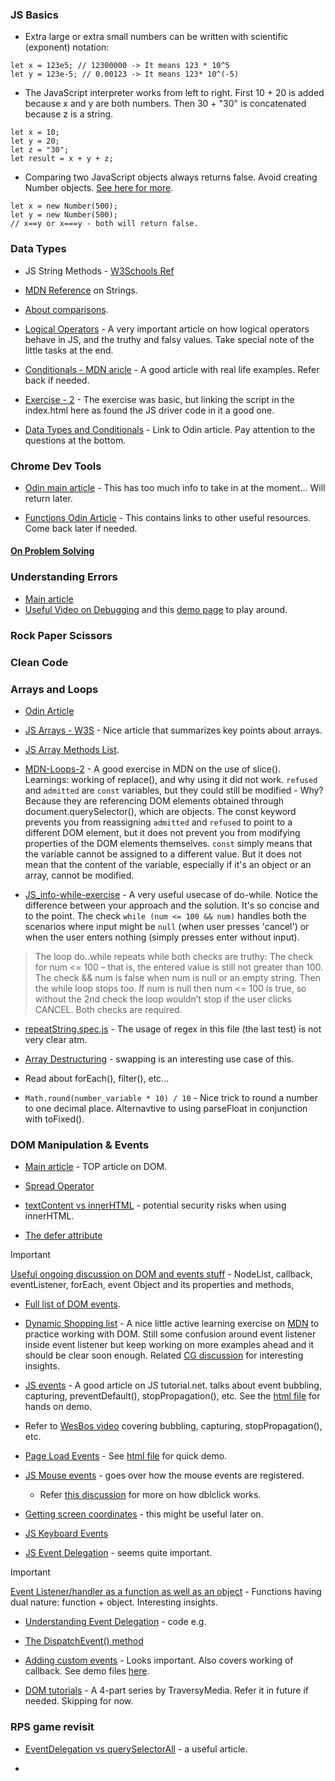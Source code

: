 ### JS Basics

- Extra large or extra small numbers can be written with scientific (exponent) notation:
```
let x = 123e5; // 12300000 -> It means 123 * 10^5
let y = 123e-5; // 0.00123 -> It means 123* 10^(-5)
```

- The JavaScript interpreter works from left to right. First 10 + 20 is added because x and y are both numbers. Then 30 + "30" is concatenated because z is a string.
```
let x = 10;
let y = 20;
let z = "30";
let result = x + y + z;
```

- Comparing two JavaScript objects always returns false. Avoid creating Number objects. [See here for more](https://chat.openai.com/c/bcecc6e1-05dc-4ec2-8d15-39da435481d1).
```
let x = new Number(500);
let y = new Number(500);
// x==y or x===y - both will return false.
```

### Data Types

- JS String Methods - [W3Schools Ref](https://www.w3schools.com/js/js_string_methods.asp)

- [MDN Reference](https://developer.mozilla.org/en-US/docs/Web/JavaScript/Reference/Global_Objects/String) on Strings.

- [About comparisons](https://javascript.info/comparison).

- [Logical Operators](https://javascript.info/logical-operators) - A very important article on how logical operators behave in JS, and the truthy and falsy values. Take special note of the little tasks at the end.

- [Conditionals - MDN aricle](https://developer.mozilla.org/en-US/docs/Learn/JavaScript/Building_blocks/conditionals) - A good article with real life examples. Refer back if needed.

- [Exercise - 2](https://replit.com/@vishvon/Exercise-2-data-types-and-conditionals#index.html) - The exercise was basic, but linking the script in the index.html here as found the JS driver code in it a good one.

- [Data Types and Conditionals](https://www.theodinproject.com/lessons/foundations-data-types-and-conditionals) - Link to Odin article. Pay attention to the questions at the bottom.


### Chrome Dev Tools

- [Odin main article](https://www.theodinproject.com/lessons/foundations-javascript-developer-tools) - This has too much info to take in at the moment... Will return later.

- [Functions Odin Article](https://www.theodinproject.com/lessons/foundations-function-basics) - This contains links to other useful resources. Come back later if needed.


#### [On Problem Solving](https://www.theodinproject.com/lessons/foundations-problem-solving)


### Understanding Errors

- [Main article]()
- [Useful Video on Debugging](https://www.youtube.com/watch?v=H0XScE08hy8) and this [demo page](https://googlechrome.github.io/devtools-samples/debug-js/get-started) to play around.


### Rock Paper Scissors


### Clean Code

### Arrays and Loops

- [Odin Article](https://www.theodinproject.com/lessons/foundations-arrays-and-loops)

- [JS Arrays - W3S](https://www.w3schools.com/js/js_arrays.asp) - Nice article that summarizes key points about arrays.

- [JS Array Methods List](https://www.w3schools.com/js/js_array_methods.asp).

- [MDN-Loops-2](https://github.com/vishpant76/odin-project-repo/blob/main/03-JS-Basics/Arrays-Loops/mdn-loops-2.js) - A good exercise in MDN on the use of slice(). Learnings: working of replace(), and why using it did not work. `refused` and `admitted` are `const` variables, but they could still be modified - Why? Because they are referencing DOM elements obtained through document.querySelector(), which are objects. The const keyword prevents you from reassigning `admitted` and `refused` to point to a different DOM element, but it does not prevent you from modifying properties of the DOM elements themselves. `const` simply means that the variable cannot be assigned to a different value. But it does not mean that the content of the variable, especially if it's an object or an array, cannot be modified.

- [JS_info-while-exercise]() - A very useful usecase of do-while. Notice the difference between your approach and the solution. It's so concise and to the point. The check `while (num <= 100 && num)` handles both the scenarios where input might be `null` (when user presses 'cancel') or when the user enters nothing (simply presses enter without input).

> The loop do..while repeats while both checks are truthy: The check for num <= 100 – that is, the entered value is still not greater than 100. The check && num is false when num is null or an empty string. Then the while loop stops too. If num is null then num <= 100 is true, so without the 2nd check the loop wouldn’t stop if the user clicks CANCEL. Both checks are required.

- [repeatString.spec.js]() - The usage of regex in this file (the last test) is not very clear atm.

- [Array Destructuring](https://www.freecodecamp.org/news/array-destructuring-in-es6-30e398f21d10/) - swapping is an interesting use case of this.

- Read about forEach(), filter(), etc...

- `Math.round(number_variable * 10) / 10` - Nice trick to round a number to one decimal place. Alternavtive to using parseFloat in conjunction with toFixed().


### DOM Manipulation & Events

- [Main article](https://www.theodinproject.com/lessons/foundations-dom-manipulation-and-events) - TOP article on DOM.

- [Spread Operator](https://developer.mozilla.org/en-US/docs/Web/JavaScript/Reference/Operators/Spread_syntax)

- [textContent vs innerHTML](https://www.youtube.com/watch?v=ns1LX6mEvyM) - potential security risks when using innerHTML.

- [The defer attribute](https://javascript.info/script-async-defer#defer)

> [!IMPORTANT]
> [Useful ongoing discussion on DOM and events stuff](https://chatgpt.com/c/a4c26ef8-f923-4ddf-95ba-21b9095a2fc6) - NodeList, callback, eventListener, forEach, event Object and its properties and methods, 

- [Full list of DOM events](https://www.w3schools.com/jsref/dom_obj_event.asp).

- [Dynamic Shopping list](https://github.com/vishpant76/odin-project-repo/blob/main/03-JS-Basics/DOM_and_Events/MDN-Active-Learning/shopping-list/index.html) - A nice little active learning exercise on [MDN](https://developer.mozilla.org/en-US/docs/Learn/JavaScript/Client-side_web_APIs/Manipulating_documents#active_learning_a_dynamic_shopping_list) to practice working with DOM. Still some confusion around event listener inside event listener but keep working on more examples ahead and it should be clear soon enough. Related [CG discussion](https://chatgpt.com/c/8c6996d3-1caa-408b-8b77-709ad877aca9) for interesting insights.

- [JS events](https://www.javascripttutorial.net/javascript-dom/javascript-events/) - A good article on JS tutorial.net. talks about event bubbling, capturing, preventDefault(), stopPropagation(), etc. See the [html file](https://github.com/vishpant76/odin-project-repo/blob/main/03-JS-Basics/DOM_and_Events/JS-Tutorial-dot-Net/JS-Tutorial-Events/index.html) for hands on demo.

- Refer to [WesBos video](https://www.youtube.com/watch?v=F1anRyL37lE) covering bubbling, capturing, stopPropagation(), etc.

- [Page Load Events](https://www.javascripttutorial.net/javascript-dom/javascript-page-load-events/) - See [html file](https://github.com/vishpant76/odin-project-repo/blob/main/03-JS-Basics/DOM_and_Events/JS-Tutorial-dot-Net/page-load-events/index.html) for quick demo.

- [JS Mouse events](https://www.javascripttutorial.net/javascript-dom/javascript-mouse-events/) - goes over how the mouse events are registered.
    + Refer [this discussion](https://chatgpt.com/c/b0008a16-b06b-4d7c-9870-1d5fb3455577) for more on how dblclick works.

- [Getting screen coordinates](https://github.com/vishpant76/odin-project-repo/blob/main/03-JS-Basics/DOM_and_Events/JS-Tutorial-dot-Net/screen-coordinates/index.html) - this might be useful later on.

- [JS Keyboard Events](https://www.javascripttutorial.net/javascript-dom/javascript-keyboard-events/)

- [JS Event Delegation](https://www.javascripttutorial.net/javascript-dom/javascript-event-delegation/) - seems quite important.

> [!IMPORTANT]
> [Event Listener/handler as a function as well as an object](https://chatgpt.com/c/0e5a93ab-e5f2-49cc-95dc-335f580581b1) - Functions having dual nature: function + object. Interesting insights.

- [Understanding Event Delegation](https://github.com/vishpant76/odin-project-repo/blob/main/03-JS-Basics/DOM_and_Events/JS-Tutorial-dot-Net/event-delegation/index.html) - code e.g.

- [The DispatchEvent() method](https://www.javascripttutorial.net/javascript-dom/javascript-dispatchevent/)

- [Adding custom events](https://www.javascripttutorial.net/javascript-dom/javascript-custom-events/) - Looks important. Also covers working of callback. See demo files [here](https://github.com/vishpant76/odin-project-repo/tree/main/03-JS-Basics/DOM_and_Events/JS-Tutorial-dot-Net/custom-events).

- [DOM tutorials](https://www.youtube.com/watch?v=0ik6X4DJKCc&list=PLillGF-RfqbYE6Ik_EuXA2iZFcE082B3s) - A 4-part series by TraversyMedia. Refer it in future if needed. Skipping for now.


### RPS game revisit

- [EventDelegation vs querySelectorAll](https://www.freecodecamp.org/news/event-delegation-javascript/#:~:text=Event%20Delegation%20is%20a%20useful,event%20listeners%20with%20similar%20logic.&text=I'm%20using%20querySelectorAll%20here,t%20have%20the%20forEach%20method.) - a useful article.

- 
